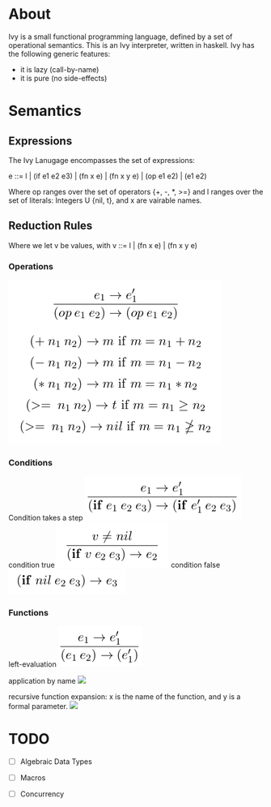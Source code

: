 # About
Ivy is a small functional programming language, defined by a set of operational semantics.
This is an Ivy interpreter, written in haskell. Ivy has the following generic features:
+ it is lazy (call-by-name)
+ it is pure (no side-effects)

# Semantics
## Expressions
The Ivy Lanugage encompasses the set of expressions:

e ::= l | (if e1 e2 e3) | (fn x e) | (fn x y e) | (op e1 e2) | (e1 e2)

Where op ranges over the set of operators {+, -, *, >=} and l ranges over the set of literals: Integers U {nil, t}, and x are vairable names.

## Reduction Rules 
Where we let v be values, with v ::= l | (fn x e) | (fn x y e)

### Operations
![](doc/imgs/operations.png?raw=true)

### Conditions
Condition takes a step
![](doc/imgs/cond-step.png?raw=true)
condition true
![](doc/imgs/cond-true.png?raw=true)
condition false
![](doc/imgs/cond-false.png?raw=true)

### Functions
left-evaluation
![](doc/imgs/func-left.png?raw=true)

application by name
![](doc/imgs/func-app.png?raw=true)

recursive function expansion: x is the name of the function, and y is a formal parameter.
![](doc/imgs/func-recursive.png?raw=true)

# TODO
- [ ] Algebraic Data Types
- [ ] Macros
- [ ] Concurrency

